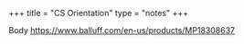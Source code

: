 +++
title = "CS Orientation"
type = "notes"
+++

Body
https://www.balluff.com/en-us/products/MP18308637
